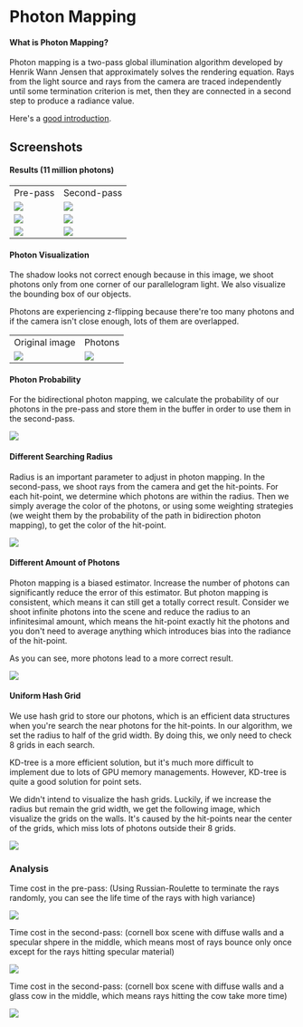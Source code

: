 # Photon Mapping

#### What is Photon Mapping?

Photon mapping is a two-pass global illumination algorithm developed by Henrik Wann Jensen that approximately solves the rendering equation. Rays from the light source and rays from the camera are traced independently until some termination criterion is met, then they are connected in a second step to produce a radiance value.

Here's a [good introduction](https://web.cs.wpi.edu/~emmanuel/courses/cs563/write_ups/zackw/photon_mapping/PhotonMapping.html).

Screenshots
-----------

#### Results (11 million photons)

<table class="image">
<tr>
	<td>Pre-pass</td>
	<td>Second-pass</td>
</tr>
<tr>
	<td><img src="VCM/img/p00.jpg"/></td>
	<td><img src="VCM/img/p01.jpg"/></td>
</tr>
<tr>
	<td><img src="VCM/img/p02.jpg"/></td>
	<td><img src="VCM/img/p03.jpg"/></td>
</tr>
<tr>
	<td><img src="VCM/img/p04.jpg"/></td>
	<td><img src="VCM/img/p05.jpg"/></td>
</tr>
</table>

#### Photon Visualization

The shadow looks not correct enough because in this image, we shoot photons only from one corner of our parallelogram light. We also visualize the bounding box of our objects.

Photons are experiencing z-flipping because there're too many photons and if the camera isn't close enough, lots of them are overlapped.

<table class="image">
<tr>
	<td>Original image</td>
	<td>Photons</td>
</tr>
<tr>
	<td><img src="VCM/img/bbox0.jpg"/></td>
	<td><img src="VCM/img/2.gif"/></td>
</tr>
</table>

#### Photon Probability

For the bidirectional photon mapping, we calculate the probability of our photons in the pre-pass and store them in the buffer in order to use them in the second-pass.

![](VCM/img/probability0.gif)

#### Different Searching Radius

Radius is an important parameter to adjust in photon mapping. In the second-pass, we shoot rays from the camera and get the hit-points. For each hit-point, we determine which photons are within the radius. Then we simply average the color of the photons, or using some weighting strategies (we weight them by the probability of the path in bidirection photon mapping), to get the color of the hit-point.

![](VCM/img/radius0.jpg)

#### Different Amount of Photons

Photon mapping is a biased estimator. Increase the number of photons can significantly reduce the error of this estimator. But photon mapping is consistent, which means it can still get a totally correct result. Consider we shoot infinite photons into the scene and reduce the radius to an infinitesimal amount, which means the hit-point exactly hit the photons and you don't need to average anything which introduces bias into the radiance of the hit-point.

As you can see, more photons lead to a more correct result.

![](VCM/img/amounts.jpg)

#### Uniform Hash Grid

We use hash grid to store our photons, which is an efficient data structures when you're search the near photons for the hit-points. In our algorithm, we set the radius to half of the grid width. By doing this, we only need to check 8 grids in each search.

 KD-tree is a more efficient solution, but it's much more difficult to implement due to lots of GPU memory managements. However, KD-tree is quite a good solution for point sets.

We didn't intend to visualize the hash grids. Luckily, if we increase the radius but remain the grid width, we get the following image, which visualize the grids on the walls. It's caused by the hit-points near the center of the grids, which miss lots of photons outside their 8 grids.

![](VCM/img/pm_bug.png)

### Analysis

Time cost in the pre-pass: (Using Russian-Roulette to terminate the rays randomly, you can see the life time of the rays with high variance)

![](VCM/img/chart0.png)

Time cost in the second-pass: (cornell box scene with diffuse walls and a specular shpere in the middle, which means most of rays bounce only once except for the rays hitting specular material)

![](VCM/img/chart1.png)

Time cost in the second-pass: (cornell box scene with diffuse walls and a glass cow in the middle, which means rays hitting the cow take more time)

![](VCM/img/chart2.png)
